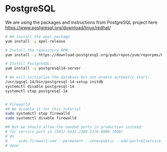 # PostgreSQL 

We are using the packages and instructions from PostgreSQL project here https://www.postgresql.org/download/linux/redhat/

```bash
# We install the epel package
yum install -y epel-release

# Install the repository RPM:
yum install -y https://download.postgresql.org/pub/repos/yum/reporpms/EL-7-x86_64/pgdg-redhat-repo-latest.noarch.rpm

# Install PostgreSQL:
yum install -y postgresql14-server

# We will initialize the database but not enable automatic start:
/usr/pgsql-14/bin/postgresql-14-setup initdb
systemctl disable postgresql-14
systemctl stop postgresql-14


# Firewalld
## We disable it for this tutorial
sudo systemctl stop firewalld
sudo systemctl disable firewalld

## But we should allow the needed ports in production instead:
# for service_port in (5432 6432 2380 2376 8008 7000) 
# do
#     sudo firewall-cmd --permanent --zone=public --add-port=${service_port}/tcp
# done

```